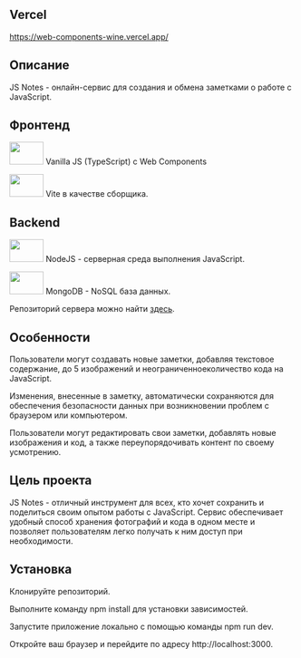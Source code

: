 ## Vercel

https://web-components-wine.vercel.app/

## Описание

JS Notes - онлайн-сервис для создания и обмена заметками о работе с JavaScript.
     
## Фронтенд

<img src="https://res.cloudinary.com/ds289tkqj/image/upload/v1686751143/git-hub-img/typescript-min_brr6dq.png" width="60" height="40"> Vanilla JS (TypeScript) с Web Components

<img src="https://res.cloudinary.com/ds289tkqj/image/upload/v1686754238/git-hub-img/i_gdx3me.webp" width="60" height="40">  Vite в качестве сборщика.

## Backend

<img src="https://res.cloudinary.com/ds289tkqj/image/upload/v1686752638/git-hub-img/aa338729c619d2f77820cf1903f542e7_f8wknh.jpg" width="60" height="40">  NodeJS - серверная среда выполнения JavaScript.

<img src="https://res.cloudinary.com/ds289tkqj/image/upload/v1686752714/git-hub-img/60854458c4d1acdf4e1c2f79c4137142d85d78e379bdafbd69bd34c85f5819ad_cteboh.jpg" width="60" height="40"> MongoDB - NoSQL база данных.

Репозиторий сервера можно найти [здесь](https://github.com/Ruslan-Gubin/direcroty-backend/tree/master).

## Особенности

Пользователи могут создавать новые заметки, добавляя текстовое содержание, до 5 изображений и неограниченноеколичество кода на JavaScript.

Изменения, внесенные в заметку, автоматически сохраняются для обеспечения безопасности данных при возникновении проблем с браузером или компьютером.

Пользователи могут редактировать свои заметки, добавлять новые изображения и код, а также переупорядочивать контент по своему усмотрению.
          
## Цель проекта

JS Notes - отличный инструмент для всех, кто хочет сохранить и поделиться своим опытом работы с JavaScript. Сервис обеспечивает удобный способ хранения фотографий и кода в одном месте и позволяет пользователям легко получать к ним доступ при необходимости.         

## Установка

Клонируйте репозиторий.

Выполните команду npm install для установки зависимостей.

Запустите приложение локально с помощью команды npm run dev.

Откройте ваш браузер и перейдите по адресу http://localhost:3000.
